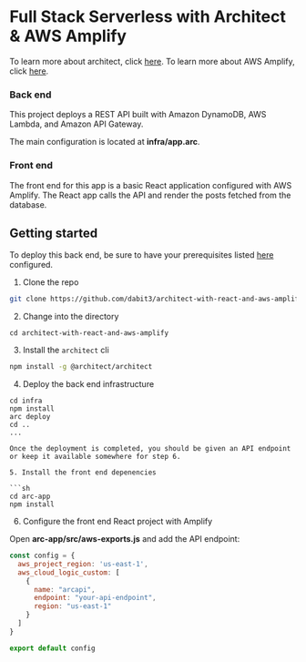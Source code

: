 # Full Stack Serverless with Architect & AWS Amplify

To learn more about architect, click [here](https://arc.codes/). To learn more about AWS Amplify, click [here](https://docs.amplify.aws/).

### Back end

This project deploys a REST API built with Amazon DynamoDB, AWS Lambda, and Amazon API Gateway.

The main configuration is located at __infra/app.arc__.

### Front end

The front end for this app is a basic React application configured with AWS Amplify. The React app calls the API and render the posts fetched from the database.

## Getting started

To deploy this back end, be sure to have your prerequisites listed [here](https://arc.codes/quickstart#architect-prerequisites) configured.

1. Clone the repo

```sh
git clone https://github.com/dabit3/architect-with-react-and-aws-amplify.git
```

2. Change into the directory

```
cd architect-with-react-and-aws-amplify
```

3. Install the `architect` cli

```sh
npm install -g @architect/architect
```

4. Deploy the back end infrastructure

```
cd infra
npm install
arc deploy
cd ..
...

Once the deployment is completed, you should be given an API endpoint or keep it available somewhere for step 6.

5. Install the front end depenencies

```sh
cd arc-app
npm install
```

6. Configure the front end React project with Amplify

Open __arc-app/src/aws-exports.js__ and add the API endpoint:

```js
const config = {
  aws_project_region: 'us-east-1',
  aws_cloud_logic_custom: [
    {
      name: "arcapi",
      endpoint: "your-api-endpoint",
      region: "us-east-1"
    }
  ]
}

export default config
```